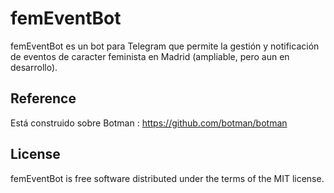 # femEventBot

femEventBot es un bot para Telegram que permite la gestión y notificación de eventos de caracter feminista en Madrid (ampliable, pero aun en desarrollo).

## Reference

Está construido sobre Botman : https://github.com/botman/botman

## License

femEventBot is free software distributed under the terms of the MIT license.


